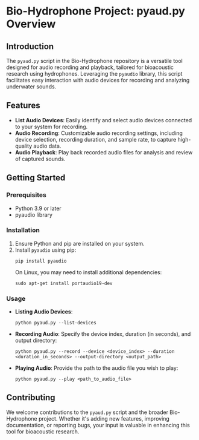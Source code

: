 # Bio-Hydrophone Project: pyaud.py Overview

## Introduction
The `pyaud.py` script in the Bio-Hydrophone repository is a versatile tool designed for audio recording and playback, tailored for bioacoustic research using hydrophones. Leveraging the `pyaudio` library, this script facilitates easy interaction with audio devices for recording and analyzing underwater sounds.

## Features
- **List Audio Devices**: Easily identify and select audio devices connected to your system for recording.
- **Audio Recording**: Customizable audio recording settings, including device selection, recording duration, and sample rate, to capture high-quality audio data.
- **Audio Playback**: Play back recorded audio files for analysis and review of captured sounds.

## Getting Started

### Prerequisites
- Python 3.9 or later
- pyaudio library

### Installation
1. Ensure Python and pip are installed on your system.
2. Install `pyaudio` using pip:
   ```
   pip install pyaudio
   ```
   On Linux, you may need to install additional dependencies:
   ```
   sudo apt-get install portaudio19-dev
   ```

### Usage
- **Listing Audio Devices**:
  ```
  python pyaud.py --list-devices
  ```
- **Recording Audio**:
  Specify the device index, duration (in seconds), and output directory:
  ```
  python pyaud.py --record --device <device_index> --duration <duration_in_seconds> --output-directory <output_path>
  ```
- **Playing Audio**:
  Provide the path to the audio file you wish to play:
  ```
  python pyaud.py --play <path_to_audio_file>
  ```

## Contributing
We welcome contributions to the `pyaud.py` script and the broader Bio-Hydrophone project. Whether it's adding new features, improving documentation, or reporting bugs, your input is valuable in enhancing this tool for bioacoustic research.
